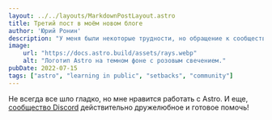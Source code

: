 ```yaml
---
layout: ../../layouts/MarkdownPostLayout.astro
title: Третий пост в моём новом блоге
author: 'Юрий Ронин'
description: "У меня были некоторые трудности, но обращение к сообществу действительно помогло!"
image:
    url: "https://docs.astro.build/assets/rays.webp"
    alt: "Логотип Astro на темном фоне с розовым свечением."
pubDate: 2022-07-15
tags: ["astro", "learning in public", "setbacks", "community"]
---
```

Не всегда все шло гладко, но мне нравится работать с Astro. И еще, [сообщество Discord](https://astro.build/chat) действительно дружелюбное и готовое помочь!
